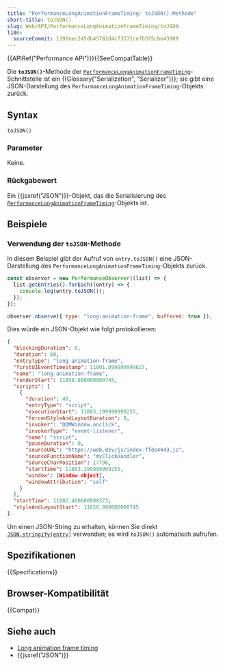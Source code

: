 ```yaml
---
title: "PerformanceLongAnimationFrameTiming: toJSON()-Methode"
short-title: toJSON()
slug: Web/API/PerformanceLongAnimationFrameTiming/toJSON
l10n:
  sourceCommit: 1391eec245db45782d4c73572ce7b375cbe43989
---
```


{{APIRef("Performance API")}}{{SeeCompatTable}}

Die **`toJSON()`**-Methode der [`PerformanceLongAnimationFrameTiming`](/de/docs/Web/API/PerformanceLongAnimationFrameTiming)-Schnittstelle ist ein {{Glossary("Serialization", "Serializer")}}; sie gibt eine JSON-Darstellung des `PerformanceLongAnimationFrameTiming`-Objekts zurück.

## Syntax

```js-nolint
toJSON()
```

### Parameter

Keine.

### Rückgabewert

Ein {{jsxref("JSON")}}-Objekt, das die Serialisierung des [`PerformanceLongAnimationFrameTiming`](/de/docs/Web/API/PerformanceLongAnimationFrameTiming)-Objekts ist.

## Beispiele

### Verwendung der `toJSON`-Methode

In diesem Beispiel gibt der Aufruf von `entry.toJSON()` eine JSON-Darstellung des `PerformanceLongAnimationFrameTiming`-Objekts zurück.

```js
const observer = new PerformanceObserver((list) => {
  list.getEntries().forEach((entry) => {
    console.log(entry.toJSON());
  });
});

observer.observe({ type: "long-animation-frame", buffered: true });
```

Dies würde ein JSON-Objekt wie folgt protokollieren:

```json
{
  "blockingDuration": 0,
  "duration": 60,
  "entryType": "long-animation-frame",
  "firstUIEventTimestamp": 11801.099999999627,
  "name": "long-animation-frame",
  "renderStart": 11858.800000000745,
  "scripts": [
    {
      "duration": 45,
      "entryType": "script",
      "executionStart": 11803.199999999255,
      "forcedStyleAndLayoutDuration": 0,
      "invoker": "DOMWindow.onclick",
      "invokerType": "event-listener",
      "name": "script",
      "pauseDuration": 0,
      "sourceURL": "https://web.dev/js/index-ffde4443.js",
      "sourceFunctionName": "myClickHandler",
      "sourceCharPosition": 17796,
      "startTime": 11803.199999999255,
      "window": [Window object],
      "windowAttribution": "self"
    }
  ],
  "startTime": 11802.400000000373,
  "styleAndLayoutStart": 11858.800000000745
}
```

Um einen JSON-String zu erhalten, können Sie direkt [`JSON.stringify(entry)`](/de/docs/Web/JavaScript/Reference/Global_Objects/JSON/stringify) verwenden; es wird `toJSON()` automatisch aufrufen.

## Spezifikationen

{{Specifications}}

## Browser-Kompatibilität

{{Compat}}

## Siehe auch

- [Long animation frame timing](/de/docs/Web/API/Performance_API/Long_animation_frame_timing)
- {{jsxref("JSON")}}
